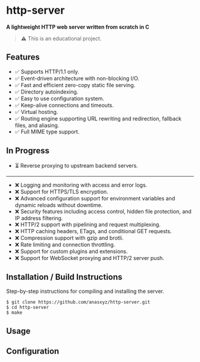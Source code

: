 

# http-server

**A lightweight HTTP web server written from scratch in C**  

> ⚠️ This is an educational project.

## Features
- ✅ Supports HTTP/1.1 only.
- ✅ Event-driven architecture with non-blocking I/O.
- ✅ Fast and efficient zero-copy static file serving.
- ✅ Directory autoindexing.
- ✅ Easy to use configuration system.
- ✅ Keep-alive connections and timeouts.
- ✅ Virtual hosting.
- ✅ Routing engine supporting URL rewriting and redirection, fallback files, and aliasing.
- ✅ Full MIME type support.

## In Progress
- ⏳ Reverse proxying to upstream backend servers.  

---

- ❌ Logging and monitoring with access and error logs.
- ❌ Support for HTTPS/TLS encryption.
- ❌ Advanced configuration support for environment variables and dynamic reloads without downtime.
- ❌ Security features including access control, hidden file protection, and IP address filtering.
- ❌ HTTP/2 support with pipelining and request multiplexing.
- ❌ HTTP caching headers, ETags, and conditional GET requests. 
- ❌ Compression support with gzip and brotli.
- ❌ Rate limiting and connection throttling.
- ❌ Support for custom plugins and extensions.
- ❌ Support for WebSocket proxying and HTTP/2 server push.

## Installation / Build Instructions

Step-by-step instructions for compiling and installing the server.

```
$ git clone https://github.com/anasxyz/http-server.git
$ cd http-server
$ make
```

## Usage


## Configuration


